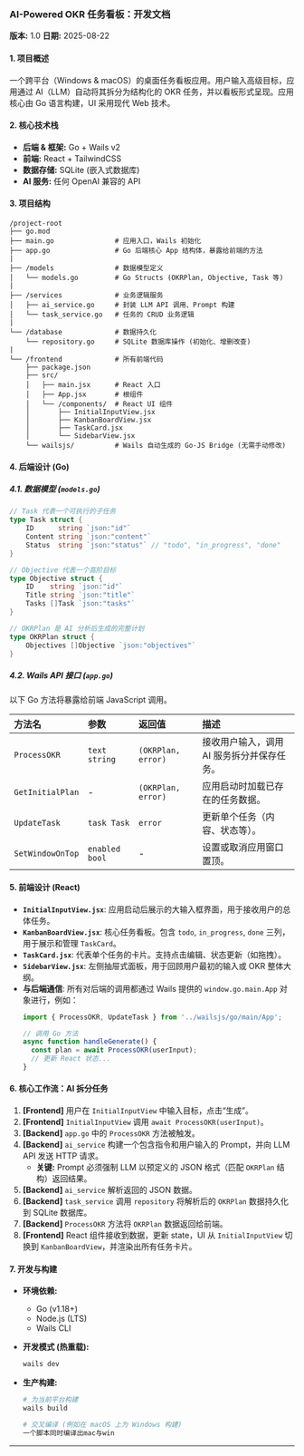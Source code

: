 
### **AI-Powered OKR 任务看板：开发文档**

**版本:** 1.0
**日期:** 2025-08-22

#### 1\. 项目概述

一个跨平台（Windows & macOS）的桌面任务看板应用。用户输入高级目标，应用通过 AI（LLM）自动将其拆分为结构化的 OKR 任务，并以看板形式呈现。应用核心由 Go 语言构建，UI 采用现代 Web 技术。

#### 2\. 核心技术栈

  * **后端 & 框架:** Go + Wails v2
  * **前端:** React + TailwindCSS
  * **数据存储:** SQLite (嵌入式数据库)
  * **AI 服务:** 任何 OpenAI 兼容的 API

#### 3\. 项目结构

```
/project-root
├── go.mod
├── main.go               # 应用入口，Wails 初始化
├── app.go                # Go 后端核心 App 结构体，暴露给前端的方法
|
├── /models               # 数据模型定义
│   └── models.go         # Go Structs (OKRPlan, Objective, Task 等)
|
├── /services             # 业务逻辑服务
│   ├── ai_service.go     # 封装 LLM API 调用、Prompt 构建
│   └── task_service.go   # 任务的 CRUD 业务逻辑
|
└── /database             # 数据持久化
    └── repository.go     # SQLite 数据库操作 (初始化、增删改查)
|
└── /frontend             # 所有前端代码
    ├── package.json
    ├── src/
    │   ├── main.jsx      # React 入口
    │   ├── App.jsx       # 根组件
    │   └── /components/  # React UI 组件
    │       ├── InitialInputView.jsx
    │       ├── KanbanBoardView.jsx
    │       ├── TaskCard.jsx
    │       └── SidebarView.jsx
    └── wailsjs/          # Wails 自动生成的 Go-JS Bridge (无需手动修改)
```

#### 4\. 后端设计 (Go)

##### 4.1. 数据模型 (`models.go`)

```go
// Task 代表一个可执行的子任务
type Task struct {
    ID      string `json:"id"`
    Content string `json:"content"`
    Status  string `json:"status"` // "todo", "in_progress", "done"
}

// Objective 代表一个高阶目标
type Objective struct {
    ID    string `json:"id"`
    Title string `json:"title"`
    Tasks []Task `json:"tasks"`
}

// OKRPlan 是 AI 分析后生成的完整计划
type OKRPlan struct {
    Objectives []Objective `json:"objectives"`
}
```

##### 4.2. Wails API 接口 (`app.go`)

以下 Go 方法将暴露给前端 JavaScript 调用。

| 方法名 | 参数 | 返回值 | 描述 |
| :--- | :--- | :--- | :--- |
| `ProcessOKR` | `text string` | `(OKRPlan, error)` | 接收用户输入，调用 AI 服务拆分并保存任务。 |
| `GetInitialPlan` | - | `(OKRPlan, error)` | 应用启动时加载已存在的任务数据。 |
| `UpdateTask` | `task Task` | `error` | 更新单个任务（内容、状态等）。 |
| `SetWindowOnTop` | `enabled bool` | - | 设置或取消应用窗口置顶。 |

#### 5\. 前端设计 (React)

  * **`InitialInputView.jsx`**: 应用启动后展示的大输入框界面，用于接收用户的总体任务。
  * **`KanbanBoardView.jsx`**: 核心任务看板。包含 `todo`, `in_progress`, `done` 三列，用于展示和管理 `TaskCard`。
  * **`TaskCard.jsx`**: 代表单个任务的卡片。支持点击编辑、状态更新（如拖拽）。
  * **`SidebarView.jsx`**: 左侧抽屉式面板，用于回顾用户最初的输入或 OKR 整体大纲。
  * **与后端通信**: 所有对后端的调用都通过 Wails 提供的 `window.go.main.App` 对象进行，例如：
    ```javascript
    import { ProcessOKR, UpdateTask } from '../wailsjs/go/main/App';

    // 调用 Go 方法
    async function handleGenerate() {
      const plan = await ProcessOKR(userInput);
      // 更新 React 状态...
    }
    ```

#### 6\. 核心工作流：AI 拆分任务

1.  **[Frontend]** 用户在 `InitialInputView` 中输入目标，点击“生成”。
2.  **[Frontend]** `InitialInputView` 调用 `await ProcessOKR(userInput)`。
3.  **[Backend]** `app.go` 中的 `ProcessOKR` 方法被触发。
4.  **[Backend]** `ai_service` 构建一个包含指令和用户输入的 Prompt，并向 LLM API 发送 HTTP 请求。
      * **关键:** Prompt 必须强制 LLM 以预定义的 JSON 格式（匹配 `OKRPlan` 结构）返回结果。
5.  **[Backend]** `ai_service` 解析返回的 JSON 数据。
6.  **[Backend]** `task_service` 调用 `repository` 将解析后的 `OKRPlan` 数据持久化到 SQLite 数据库。
7.  **[Backend]** `ProcessOKR` 方法将 `OKRPlan` 数据返回给前端。
8.  **[Frontend]** React 组件接收到数据，更新 state，UI 从 `InitialInputView` 切换到 `KanbanBoardView`，并渲染出所有任务卡片。

#### 7\. 开发与构建

  * **环境依赖:**

      * Go (v1.18+)
      * Node.js (LTS)
      * Wails CLI

  * **开发模式 (热重载):**

    ```bash
    wails dev
    ```

  * **生产构建:**

    ```bash
    # 为当前平台构建
    wails build

    # 交叉编译 (例如在 macOS 上为 Windows 构建)
    一个脚本同时编译出mac与win
    ```

-----